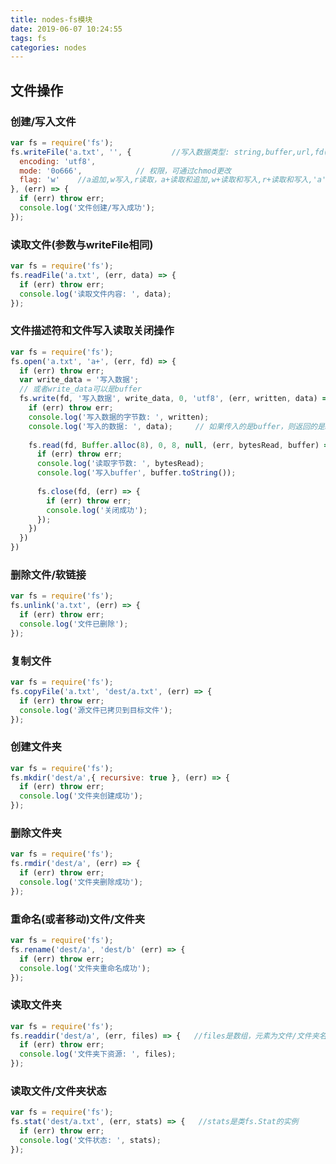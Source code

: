 ```yaml
---
title: nodes-fs模块
date: 2019-06-07 10:24:55
tags: fs
categories: nodes
---
```


## 文件操作

### 创建/写入文件

```javascript
var fs = require('fs');
fs.writeFile('a.txt', '', {			//写入数据类型: string,buffer,url,fd(即文件描述符)
  encoding: 'utf8',
  mode: '0o666',			// 权限，可通过chmod更改
  flag: 'w'    //a追加,w写入,r读取，a+读取和追加,w+读取和写入,r+读取和写入,'a'、'a+'、'w'、'w+'下如果文件不存在则创建文件
}, (err) => {
  if (err) throw err;
  console.log('文件创建/写入成功');
});
```

### 读取文件(参数与writeFile相同)

```javascript
var fs = require('fs');
fs.readFile('a.txt', (err, data) => {
  if (err) throw err;
  console.log('读取文件内容: ', data);
});
```

### 文件描述符和文件写入读取关闭操作

```javascript
var fs = require('fs');
fs.open('a.txt', 'a+', (err, fd) => {
  if (err) throw err;
  var write_data = '写入数据';
  // 或者write_data可以是buffer
  fs.write(fd, '写入数据', write_data, 0, 'utf8', (err, written, data) => {
    if (err) throw err;
    console.log('写入数据的字节数: ', written);
    console.log('写入的数据: ', data);     // 如果传入的是buffer，则返回的是buffer
    
    fs.read(fd, Buffer.alloc(8), 0, 8, null, (err, bytesRead, buffer) => {
      if (err) throw err;
      console.log('读取字节数: ', bytesRead);
      console.log('写入buffer', buffer.toString());
      
      fs.close(fd, (err) => {
        if (err) throw err;
        console.log('关闭成功');
      });
    })
  })
})
```

### 删除文件/软链接

```javascript
var fs = require('fs');
fs.unlink('a.txt', (err) => {
  if (err) throw err;
  console.log('文件已删除');
});
```

### 复制文件

```javascript
var fs = require('fs');
fs.copyFile('a.txt', 'dest/a.txt', (err) => {
  if (err) throw err;
  console.log('源文件已拷贝到目标文件');
});
```

### 创建文件夹

```javascript
var fs = require('fs');
fs.mkdir('dest/a',{ recursive: true }, (err) => {
  if (err) throw err;
  console.log('文件夹创建成功');
});
```

### 删除文件夹

```javascript
var fs = require('fs');
fs.rmdir('dest/a', (err) => {
  if (err) throw err;
  console.log('文件夹删除成功');
});
```

### 重命名(或者移动)文件/文件夹

```javascript
var fs = require('fs');
fs.rename('dest/a', 'dest/b' (err) => {
  if (err) throw err;
  console.log('文件夹重命名成功');
});
```

### 读取文件夹

```javascript
var fs = require('fs');
fs.readdir('dest/a', (err, files) => {   //files是数组，元素为文件/文件夹名
  if (err) throw err;
  console.log('文件夹下资源: ', files);
});
```

### 读取文件/文件夹状态

```javascript
var fs = require('fs');
fs.stat('dest/a.txt', (err, stats) => {   //stats是类fs.Stat的实例
  if (err) throw err;
  console.log('文件状态: ', stats);
});
```